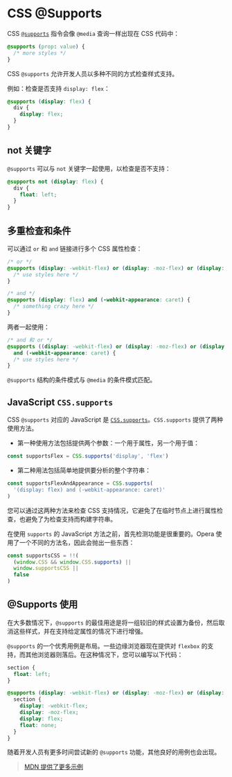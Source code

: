 # CSS @Supports

CSS [`@supports`](https://developer.mozilla.org/zh-CN/docs/Web/CSS/@supports) 指令会像 `@media` 查询一样出现在 CSS 代码中：

```css
@supports (prop: value) {
  /* more styles */
}
```

CSS `@supports` 允许开发人员以多种不同的方式检查样式支持。

例如：检查是否支持 `display: flex`：

```css
@supports (display: flex) {
  div {
    display: flex;
  }
}
```

## not 关键字

`@supports` 可以与 `not` 关键字一起使用，以检查是否不支持：

```css
@supports not (display: flex) {
  div {
    float: left;
  }
}
```

## 多重检查和条件

可以通过 `or` 和 `and` 链接进行多个 CSS 属性检查：

```css
/* or */
@supports (display: -webkit-flex) or (display: -moz-flex) or (display: flex) {
  /* use styles here */
}

/* and */
@supports (display: flex) and (-webkit-appearance: caret) {
  /* something crazy here */
}
```

两者一起使用：

```css
/* and 和 or */
@supports ((display: -webkit-flex) or (display: -moz-flex) or (display: flex))
  and (-webkit-appearance: caret) {
  /* use styles here */
}
```

`@supports` 结构的条件模式与 `@media` 的条件模式匹配。

## JavaScript `CSS.supports`

CSS `@supports` 对应的 JavaScript 是 [`CSS.supports`](https://developer.mozilla.org/zh-CN/docs/Web/API/CSS/supports)。`CSS.supports` 提供了两种使用方法。

- 第一种使用方法包括提供两个参数：一个用于属性，另一个用于值：

```js
const supportsFlex = CSS.supports('display', 'flex')
```

- 第二种用法包括简单地提供要分析的整个字符串：

```js
const supportsFlexAndAppearance = CSS.supports(
  '(display: flex) and (-webkit-appearance: caret)'
)
```

您可以通过这两种方法来检查 CSS 支持情况，它避免了在临时节点上进行属性检查，也避免了为检查支持而构建字符串。

在使用 `supports` 的 JavaScript 方法之前，首先检测功能是很重要的。Opera 使用了一个不同的方法名，因此会抛出一些东西：

```js
const supportsCSS = !!(
  (window.CSS && window.CSS.supports) ||
  window.supportsCSS ||
  false
)
```

## @Supports 使用

在大多数情况下，`@supports` 的最佳用途是将一组较旧的样式设置为备份，然后取消这些样式，并在支持给定属性的情况下进行增强。

`@supports` 的一个优秀用例是布局。一些边缘浏览器现在提供对 `flexbox` 的支持，而其他浏览器则落后。在这种情况下，您可以编写以下代码：

```css
section {
  float: left;
}

@supports (display: -webkit-flex) or (display: -moz-flex) or (display: flex) {
  section {
    display: -webkit-flex;
    display: -moz-flex;
    display: flex;
    float: none;
  }
}
```

随着开发人员有更多时间尝试新的 `@supports` 功能，其他良好的用例也会出现。

> [MDN 提供了更多示例](https://developer.mozilla.org/en-US/docs/Web/CSS/@supports#examples)
